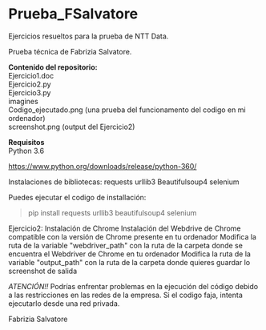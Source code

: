 # Prueba_FSalvatore
Ejercicios resueltos para la prueba de NTT Data.

Prueba técnica de Fabrizia Salvatore.

__Contenido del repositorio:__  
Ejercicio1.doc  
Ejercicio2.py  
Ejercicio3.py  
imagines  
Codigo_ejecutado.png (una prueba del funcionamento del codigo en mi ordenador)  
screenshot.png (output del Ejercicio2)   
  
__Requisitos__  
Python 3.6  
  
https://www.python.org/downloads/release/python-360/  
  
Instalaciones de bibliotecas:
requests
urllib3
Beautifulsoup4 
selenium
		
Puedes ejecutar el codigo de installación: 
		
>pip install requests urllib3 beautifulsoup4 selenium


Ejercicio2: 
Instalación de Chrome
Instalación del Webdrive de Chrome compatible con la versión de Chrome presente en tu ordenador 
Modifica la ruta de la variable "webdriver_path" con la ruta de la carpeta donde se encuentra el Webdriver de Chrome en tu ordenador
	Modifica la ruta de la variable "output_path" con la ruta de la carpeta donde quieres guardar lo screenshot de salida

*ATENCIÓN!!*
Podrías enfrentar problemas en la ejecución del código debido a las restricciones en las redes de la empresa. Si el codigo faja, 
intenta ejecutarlo desde una red privada. 

Fabrizia Salvatore
